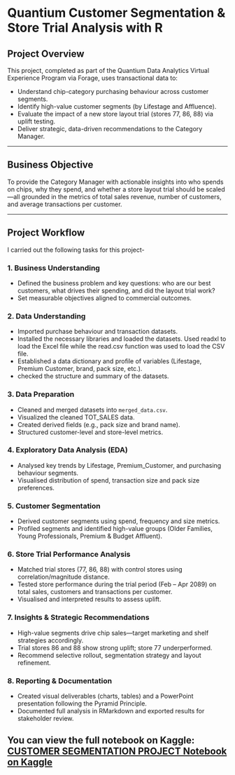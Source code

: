 # Quantium Customer Segmentation & Store Trial Analysis with R

## Project Overview  
This project, completed as part of the Quantium Data Analytics Virtual Experience Program via Forage, uses transactional data to:  
- Understand chip-category purchasing behaviour across customer segments.  
- Identify high-value customer segments (by Lifestage and Affluence).  
- Evaluate the impact of a new store layout trial (stores 77, 86, 88) via uplift testing.  
- Deliver strategic, data-driven recommendations to the Category Manager.

---

## Business Objective  
To provide the Category Manager with actionable insights into who spends on chips, why they spend, and whether a store layout trial should be scaled—all grounded in the metrics of total sales revenue, number of customers, and average transactions per customer.

---

## Project Workflow  
I carried out the following tasks for this project-

### 1. Business Understanding  
- Defined the business problem and key questions: who are our best customers, what drives their spending, and did the layout trial work?  
- Set measurable objectives aligned to commercial outcomes.

### 2. Data Understanding  
- Imported purchase behaviour and transaction datasets.
- Installed the necessary libraries and loaded the datasets. Used readxl to load the Excel file while the read.csv function was used to load the CSV file.  
- Established a data dictionary and profile of variables (Lifestage, Premium Customer, brand, pack size, etc.).
- checked the structure and summary of the datasets.

### 3. Data Preparation  
- Cleaned and merged datasets into `merged_data.csv`.
- Visualized the cleaned TOT_SALES data. 
- Created derived fields (e.g., pack size and brand name).  
- Structured customer-level and store-level metrics.

### 4. Exploratory Data Analysis (EDA)  
- Analysed key trends by Lifestage, Premium_Customer, and purchasing behaviour segments.  
- Visualised distribution of spend, transaction size and pack size preferences.

### 5. Customer Segmentation  
- Derived customer segments using spend, frequency and size metrics.  
- Profiled segments and identified high-value groups (Older Families, Young Professionals, Premium & Budget Affluent).

### 6. Store Trial Performance Analysis  
- Matched trial stores (77, 86, 88) with control stores using correlation/magnitude distance.  
- Tested store performance during the trial period (Feb – Apr 2089) on total sales, customers and transactions per customer.  
- Visualised and interpreted results to assess uplift.

### 7. Insights & Strategic Recommendations  
- High-value segments drive chip sales—target marketing and shelf strategies accordingly.  
- Trial stores 86 and 88 show strong uplift; store 77 underperformed.  
- Recommend selective rollout, segmentation strategy and layout refinement.

### 8. Reporting & Documentation  
- Created visual deliverables (charts, tables) and a PowerPoint presentation following the Pyramid Principle.  
- Documented full analysis in RMarkdown and exported results for stakeholder review.

You can view the full notebook on Kaggle: [CUSTOMER SEGMENTATION PROJECT Notebook on Kaggle](https://www.kaggle.com/code/adebayoadebanjo/customer-segmentation-analysis-with-r)
---

